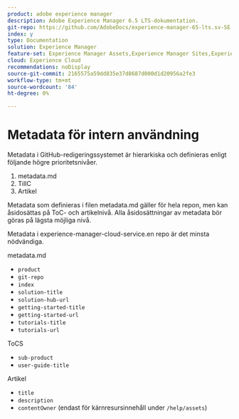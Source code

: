 ```yaml
---
product: adobe experience manager
description: Adobe Experience Manager 6.5 LTS-dokumentation.
git-repo: https://github.com/AdobeDocs/experience-manager-65-lts.sv-SE
index: y
type: Documentation
solution: Experience Manager
feature-set: Experience Manager Assets,Experience Manager Sites,Experience Manager, Experience Manager Forms, Experience Manager Cloud Manager
cloud: Experience Cloud
recommendations: noDisplay
source-git-commit: 2165575a59dd835e37d8687d000d1d20956a2fe3
workflow-type: tm+mt
source-wordcount: '84'
ht-degree: 0%

---
```



# Metadata för intern användning

Metadata i GitHub-redigeringssystemet är hierarkiska och definieras enligt följande högre prioritetsnivåer.

1. metadata.md
1. TillC
1. Artikel

Metadata som definieras i filen metadata.md gäller för hela repon, men kan åsidosättas på ToC- och artikelnivå. Alla åsidosättningar av metadata bör göras på lägsta möjliga nivå.

Metadata i experience-manager-cloud-service.en repo är det minsta nödvändiga.

metadata.md

* `product`
* `git-repo`
* `index`
* `solution-title`
* `solution-hub-url`
* `getting-started-title`
* `getting-started-url`
* `tutorials-title`
* `tutorials-url`

ToCS

* `sub-product`
* `user-guide-title`

Artikel

* `title`
* `description`
* `contentOwner` (endast för kärnresursinnehåll under `/help/assets`)
